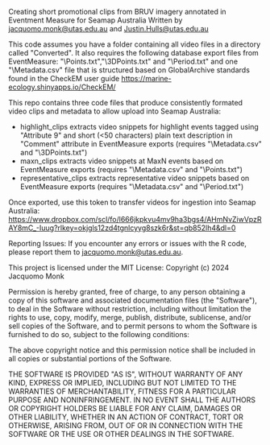 Creating short promotional clips from BRUV imagery annotated in Eventment Measure for Seamap Australia
Written by jacquomo.monk@utas.edu.au and Justin.Hulls@utas.edu.au

This code assumes you have a folder containing all video files in a directory called "Converted". It also requires the following database export files from EventMeasure: "\\Points.txt","\\3DPoints.txt" and "\\Period.txt" and one "\\Metadata.csv" file that is structured based on GlobalArchive standards found in the CheckEM user guide https://marine-ecology.shinyapps.io/CheckEM/

This repo contains three code files that produce consistently formated video clips and metadata to allow upload into Seamap Australia:
- highlight_clips extracts video snippets for highlight events tagged using "Attribute 9" and short (<50 characters) plain text description in "Comment" attribute in EventMeasure exports (requires "\\Metadata.csv" and "\\3DPoints.txt")
- maxn_clips extracts video snippets at MaxN events based on EventMeasure exports  (requires "\\Metadata.csv" and "\\Points.txt")
- representative_clips extracts representative video snippets based on EventMeasure exports  (requires "\\Metadata.csv" and "\\Period.txt")

Once exported, use this token to transfer videos for ingestion into Seamap Australia: https://www.dropbox.com/scl/fo/l666jkpkvu4mv9ha3bgs4/AHmNvZiwVpzRAY8mC_-Iuug?rlkey=okjgls12zd4tgnlcyyg8szk6r&st=qb852lh4&dl=0

Reporting Issues:
If you encounter any errors or issues with the R code, please report them to jacquomo.monk@utas.edu.au.

This project is licensed under the MIT License:
Copyright (c) 2024 Jacquomo Monk

Permission is hereby granted, free of charge, to any person obtaining a copy of this software and associated documentation files (the "Software"), to deal in the Software without restriction, including without limitation the rights to use, copy, modify, merge, publish, distribute, sublicense, and/or sell copies of the Software, and to permit persons to whom the Software is furnished to do so, subject to the following conditions:

The above copyright notice and this permission notice shall be included in all copies or substantial portions of the Software.

THE SOFTWARE IS PROVIDED "AS IS", WITHOUT WARRANTY OF ANY KIND, EXPRESS OR IMPLIED, INCLUDING BUT NOT LIMITED TO THE WARRANTIES OF MERCHANTABILITY, FITNESS FOR A PARTICULAR PURPOSE AND NONINFRINGEMENT. IN NO EVENT SHALL THE AUTHORS OR COPYRIGHT HOLDERS BE LIABLE FOR ANY CLAIM, DAMAGES OR OTHER LIABILITY, WHETHER IN AN ACTION OF CONTRACT, TORT OR OTHERWISE, ARISING FROM, OUT OF OR IN CONNECTION WITH THE SOFTWARE OR THE USE OR OTHER DEALINGS IN THE SOFTWARE.
